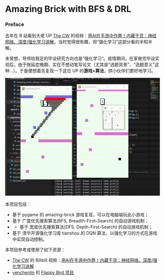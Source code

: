 # Amazing Brick with BFS & DRL
### Preface
去年在 B 站看到大佬 UP [The CW](https://space.bilibili.com/13081489) 的视频：[用AI在手游中作弊！内藏干货：神经网络、深度/强化学习讲解](https://www.bilibili.com/video/BV1Ft411E79Y)，当时觉得很有趣，但“强化学习”这部分看的半知半解。

未曾想，导师给我定的毕设研究方向也是“强化学习”。疫情期间，在家做完毕设实验后，由于拖延症晚期，实在不想动笔写论文（尤其是“选题背景”、“选题意义”这种...）。于是便想着先复现一下这位 UP 的**游戏+算法**，供小伙伴们更好地学习。

![./images/small-clip.gif](./images/small-clip.gif)

本项目包括：
- 基于 pygame 的 amazing-brick 游戏复现，可以在电脑端玩此小游戏；
- 基于 广度优先搜索算法(BFS, Breadth-First-Search) 的自动游戏机制；
- - 基于 宽度优先搜索算法(DFS, Depth-First-Search) 的自动游戏机制；
- 基于 清华开源强化学习库 tianshou 的 DQN 算法，以强化学习的方式在游戏中实现自动控制。

本项目参考或使用了如下资源：
- [The CW](https://space.bilibili.com/13081489) 的 Bilibili 视频：[用AI在手游中作弊！内藏干货：神经网络、深度/强化学习讲解](https://www.bilibili.com/video/BV1Ft411E79Y)
- [yenchenlin](https://github.com/yenchenlin) 的 [Flappy Bird 项目](https://github.com/yenchenlin/DeepLearningFlappyBird)
